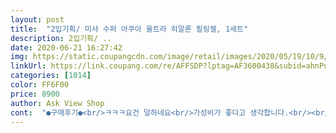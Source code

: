 ```yaml
---
layout: post 
title:  "2입기획/ 미샤 수퍼 아쿠아 울트라 히알론 필링젤, 1세트" 
description: 2입기획/ ..
date: 2020-06-21 16:27:42 
img: https://static.coupangcdn.com/image/retail/images/2020/05/19/10/9/a5c045d2-eb11-466e-9cc3-bbab7dce96c5.jpg 
linkUrl: https://link.coupang.com/re/AFFSDP?lptag=AF3600438&subid=ahnPublicAsk&pageKey=1601751323&itemId=2735849135&vendorItemId=70725947936&traceid=V0-113-e9fc2593d43fe92d 
categories: [1014] 
color: FF6F00 
price: 8900 
author: Ask View Shop 
cont:  "●구매후기●<br/>ㅋㅋㅋ요건 덜하네요<br/>가성비가 좋다고 생각합니다.<br/><br/>그러나 미샤 제품이 여러 회사중에 가장 저렴하다고 알고 있습니다.<br/><br/>그렇게하니, 발가락에 묵은 때가 박혀서,<br/>그전에 미샤꺼 썻을때 얼굴에서<br/>기존에 사용하던 상품을 다 사용해 한 번 바꿔 볼 겸 구입을 해봤습니다 우선 행사딜에 올라와 있는 만큼 가격도 착하고 용량도 넉넉하답니다 그 동안은 고마쥐 필링을 사용했었는데 부드러움은 고마쥐 제품이 훨씬 우수하고 미샤제품은 약간 고운소금팩을 하는 느낌이 듭니다 손등에 먼저 시연을 해보니 각질제거후 촉촉한 느낌이 많이 살아 있습니다 저녁때 화장을 지운후 필링을 해보니 피부자극이나 트러블없이 사용하기 무난합니다 바로 스킨을 바르지 않았음에도 얼굴 당김도 거의 없구요 ^^<br/>꼭 이 제품이 아니더라도, 필링 제품을 써보시는 걸 추천드립니다.<br/><br/>냄새는 거의 없어서, 향기가 나는 걸 원하시는 분들에겐 추천하지 않습니다.<br/><br/>노폐물인가 하고 사봤어요<br/>닦은 물에는 묵은 각질들이 수면위로 올라온 상태고,<br/>만족해요! 원래 사용하던 제품인데 각질제거가 잘 되요<br/>며칠동안 발가락에 비누나 바디오일을 바르지 않고,<br/>물로만 닦았습니다.<br/><br/>뭔가 밀리는데<br/>발가락을 닦으니, 10점 만점에 8점 정도는 닦인 것 같습니다.<br/><br/>사길 잘했어요<br/>손으로도 묵은때가 지워지질 않았습니다.<br/><br/>아마 내일즈음에 원래의 피부색을 되찾을 듯 싶네요.<br/><br/>아마 피부가 덜 더럽더는거겠져<br/>얼굴에 하니 별로 안밀리더라구요<br/>엄청 밀려나와서 신세계였는데<br/>오랜만에 자기 피부를 되찾은 발과 발가락은, 많이 부드럽고,<br/>이 느낌은 더운 여름에, 차가운 이불위에 나뒹구는 느낌입니다.<br/><br/>이 제품을 바르고, 발가락을 뽀독뽀독 문지른다음,<br/>제가 이 제품을 리뷰를 하기 위해,<br/>좋아요좋아요!!! 시@물 쓰다가 써봤는데 이것도 맘에 드네요  오히려 더 인위적으로 나오는 제품각질? 많이 없네요<br/>코는 진짜 열심히 문질럿는데<br/>코만져보니 거친게 덜하네요<br/>코에 갑자기 거칠거칠 뭐가 생겨서<br/>필링은 자주하면 안된데요<br/>ㅋㅋㅋ요건 덜하네요<br/>가성비가 좋다고 생각합니다.<br/><br/>그러나 미샤 제품이 여러 회사중에 가장 저렴하다고 알고 있습니다.<br/><br/>그렇게하니, 발가락에 묵은 때가 박혀서,<br/>그전에 미샤꺼 썻을때 얼굴에서<br/>기존에 사용하던 상품을 다 사용해 한 번 바꿔 볼 겸 구입을 해봤습니다 우선 행사딜에 올라와 있는 만큼 가격도 착하고 용량도 넉넉하답니다 그 동안은 고마쥐 필링을 사용했었는데 부드러움은 고마쥐 제품이 훨씬 우수하고 미샤제품은 약간 고운소금팩을 하는 느낌이 듭니다 손등에 먼저 시연을 해보니 각질제거후 촉촉한 느낌이 많이 살아 있습니다 저녁때 화장을 지운후 필링을 해보니 피부자극이나 트러블없이 사용하기 무난합니다 바로 스킨을 바르지 않았음에도 얼굴 당김도 거의 없구요 ^^<br/>꼭 이 제품이 아니더라도, 필링 제품을 써보시는 걸 추천드립니다.<br/><br/>냄새는 거의 없어서, 향기가 나는 걸 원하시는 분들에겐 추천하지 않습니다.<br/><br/>노폐물인가 하고 사봤어요<br/>닦은 물에는 묵은 각질들이 수면위로 올라온 상태고,<br/>만족해요! 원래 사용하던 제품인데 각질제거가 잘 되요<br/>며칠동안 발가락에 비누나 바디오일을 바르지 않고,<br/>물로만 닦았습니다.<br/><br/>뭔가 밀리는데<br/>발가락을 닦으니, 10점 만점에 8점 정도는 닦인 것 같습니다.<br/><br/>사길 잘했어요<br/>손으로도 묵은때가 지워지질 않았습니다.<br/><br/>아마 내일즈음에 원래의 피부색을 되찾을 듯 싶네요.<br/><br/>아마 피부가 덜 더럽더는거겠져<br/>얼굴에 하니 별로 안밀리더라구요<br/>엄청 밀려나와서 신세계였는데<br/>오랜만에 자기 피부를 되찾은 발과 발가락은, 많이 부드럽고,<br/>이 느낌은 더운 여름에, 차가운 이불위에 나뒹구는 느낌입니다.<br/><br/>이 제품을 바르고, 발가락을 뽀독뽀독 문지른다음,<br/>제가 이 제품을 리뷰를 하기 위해,<br/>좋아요좋아요!!! 시@물 쓰다가 써봤는데 이것도 맘에 드네요  오히려 더 인위적으로 나오는 제품각질? 많이 없네요<br/>코는 진짜 열심히 문질럿는데<br/>코만져보니 거친게 덜하네요<br/>코에 갑자기 거칠거칠 뭐가 생겨서<br/>필링은 자주하면 안된데요<br/>" 
---
```

